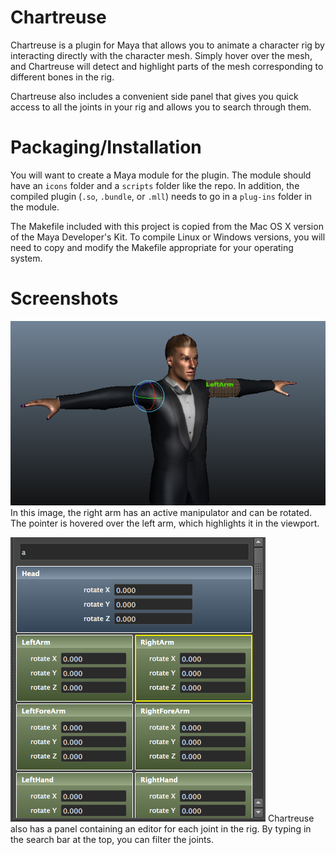 Chartreuse
==========
Chartreuse is a plugin for Maya that allows you to animate a character rig
by interacting directly with the character mesh. Simply hover over the mesh,
and Chartreuse will detect and highlight parts of the mesh corresponding to
different bones in the rig.

Chartreuse also includes a convenient side panel that gives you quick access
to all the joints in your rig and allows you to search through them.

Packaging/Installation
======================
You will want to create a Maya module for the plugin. The module should have an
`icons` folder and a `scripts` folder like the repo. In addition, the compiled
plugin (`.so`, `.bundle`, or `.mll`) needs to go in a `plug-ins` folder in the
module.

The Makefile included with this project is copied from the Mac OS X version of
the Maya Developer's Kit. To compile Linux or Windows versions, you will need
to copy and modify the Makefile appropriate for your operating system.

Screenshots
===========
![Chartreuse manipulators in the viewport](screenshots/manipulators.png)
In this image, the right arm has an active manipulator and can be rotated. The pointer is hovered over the left arm, which highlights it in the viewport.

![Chartreuse side panel](screenshots/panel.png)
Chartreuse also has a panel containing an editor for each joint in the rig. By typing in the search bar at the top, you can filter the joints.
